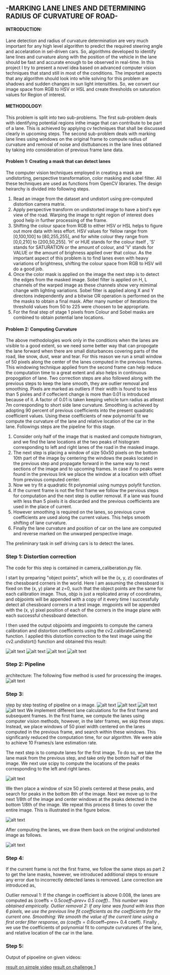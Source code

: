 ## -MARKING LANE LINES AND DETERMINING RADIUS OF CURVATURE OF ROAD-
#### INTRODUCTION:
Lane detection and radius of curvature determination are very much important for any high level algorithm to predict the required steering angle and accelaration in sel-driven cars. So, algorithms developed to identify lane lines and curvature along with the position of the vehicle in the lane should be fast and accurate enough to be observed in real-time. In this project I try to present a novel idea based on advanced computer vision techniques that stand still in most of the conditions. The important aspects that any algorithm should look into while solving for this problem are shadows and sudden changes in sun light intensitties. So, we convert our image space from RGB to HSV or HSL and create thresholds on saturation values for Region of interest.

#### METHODOLOGY:
This problem is split into two sub-problems. The first sub-problem deals with identifying potential regions inthe image that can contribute to be part of a lane. This is achieved by applying cv techniques that shall be discussed clearly in upcoming steps. The second sub-problem deals with marking lane lines using windows on the original frame to compute radius of curvature and removal of noise and disttubances in the lane lines obtianed by taking into consideration of previous frame lane data.

#### Problem 1: Creating a mask that can detect lanes
The computer vision techniques employed in creating a mask are undistorting, perspective transformation, color masking and sobel filter. All these techniques are used as functions from OpenCV libraries. The design heirarchy is divided into following steps.

1. Read an image from the dataset and undistort using pre-computed distortion camera matrix.
2. Apply perspective transform on undistorted image to have a bird's eye view of the road. Warping the image to right region of interest does good help in further processing of the frame.
3. Shifting the colour space from RGB to either HSV or HSL helps to figure out more data with less effort. HSV values for Yellow range from [0,100,100] to [80,255,255], and for white colour they range from [0,0,210] to [200,50,255]. 'H' or HUE stands for the colour itself , 'S' stands for SATURATION or the amount of colour, and 'V' stands for VALUE or the amount of brighness applied over that colour. As the important aspect of this problem is to find lanes even with heavy variations of brightness, shifting the colour space from RGB to HSV will do a good job. 
4. Once the color mask is applied on the image the next step is to detect the edges from the masked image. Sobel filter is applied on H, L channels of the warped image as these channels show very mimimal change with lighting variations. Sobel filter is applied along X and Y directons independently and a bitwise OR operation is performed on the the masks to obtain a final mask. After many number of iterations the threshold values from 50 to 225 were choosen to be appropriate.
5. For the final step of stage 1 pixels from Colour and Sobel masks are combined to obtain potential lane locations.

#### Problem 2: Computing Curvature
The above methodologies work only in the conditions when the lanes are visible to a good extent, so we need some better way that can propogate the lane forward when there are small disturbances covering parts of the road, like snow, dust, wear and tear. For this reason we run a small window of 50 pixels along the center of the lanes computed in the previous frames. This windowing technique applied from the second frame can help reduce the computation time to a great extent and also helps in continuous propogation of lane. Two correction steps are also followed along with the previous steps to keep the lane smooth, they are outlier removal and smoothing. Pixels are marked as outliers if their width is found to be less than 5 pixles and if coffecient change is more than 0.01 is introduced because of it. A factor of 0.01 is taken keeping vehicle turn radius as atleast 7m corresponding to short side lane  curvature. Smoothing is achieved by adopting 90 percent of previous coefficients into the present quadratic coefficient values. Using these coefficients of new polynomial fit we compute the curvature of the lane and relative location of the car in the lane. Followings steps are the pipeline for this stage.

1. Consider only half of the image that is masked and compute histogram, and we find the lane locations at the two peaks of histogram corresponding to left and right lanes of the road in the masked image.
2. The next step is placing a window of size 50x50 pixels on the bottom 10th part of the image by centering the windows the peaks located in the previous step and propagate forward in the same way to next sections of the image and to upcoming frames. In case if no peaks were found in the previous link we place the window at a location with offset from previous computed center.
3. Now we try fit a quadratic fit polynomial using numpys polyfit function.
4. If the current frame is not the first frame we follow the pervious steps for computation and the next step is outlier removal. If a lane was found with less than 5 pixels it is discarded and the previous coefficients are used in the place of current.
5. However smoothing is required on the lanes, so previous curve coefficients are used along the current values. This helps smooth shifting of lane curvature.
6. Finally the lane curvature and position of car on the lane are computed and reverse marked on the unwarped perspective image.







The preliminary task in self driving cars is to detect the lanes.
### Step 1: Distortion correction
The code for this step is contained in camera_caliberation.py file.

I start by preparing "object points", which will be the (x, y, z) coordinates of the chessboard corners in the world. Here I am assuming the chessboard is fixed on the (x, y) plane at z=0, such that the object points are the same for each calibration image. Thus, objp is just a replicated array of coordinates, and objpoints will be appended with a copy of it every time I successfully detect all chessboard corners in a test image. imgpoints will be appended with the (x, y) pixel position of each of the corners in the image plane with each successful chessboard detection.

I then used the output objpoints and imgpoints to compute the camera calibration and distortion coefficients using the cv2.calibrateCamera() function. I applied this distortion correction to the test image using the cv2.undistort() function and obtained this result:

![alt text](https://github.com/GOUTHAMRANGU/SDCND-UDACITY/blob/master/PROJECT4/output/cam_caliberation.JPG)
![alt text](https://github.com/GOUTHAMRANGU/SDCND-UDACITY/blob/master/PROJECT4/output/undist.JPG)
![alt text](https://github.com/GOUTHAMRANGU/SDCND-UDACITY/blob/master/PROJECT4/output/chooser.JPG)
![alt text](https://github.com/GOUTHAMRANGU/SDCND-UDACITY/blob/master/PROJECT4/output/perspective.JPG)


### Step 2:  Pipeline 
architecture: The following flow method is used for processing the images. 
![alt text](https://github.com/GOUTHAMRANGU/SDCND-UDACITY/blob/master/PROJECT4/output/architecture.JPG)

### Step 3:
step by step testing of pipeline on a image.
![alt text](https://github.com/GOUTHAMRANGU/SDCND-UDACITY/blob/master/PROJECT4/output/white_filter.JPG)
![alt text](https://github.com/GOUTHAMRANGU/SDCND-UDACITY/blob/master/PROJECT4/output/yellow_filter.JPG)
![alt text](https://github.com/GOUTHAMRANGU/SDCND-UDACITY/blob/master/PROJECT4/output/combined.JPG)
![alt text](https://github.com/GOUTHAMRANGU/SDCND-UDACITY/blob/master/PROJECT4/output/test_on_all.JPG)
We implement different lane calculations for the first frame and subsequent frames. In the first frame, we compute the lanes using computer vision methods, however, in the later frames, we skip these steps. Instead, we place windows of 50 pixel width centered on the lanes computed in the previous frame, and search within these windows. This significanly reduced the computation time, for our algorithm. We were able to achieve 10 Frames/s lane estimation rate.

The next step is to compute lanes for the first image. To do so, we take the lane mask from the previous step, and take only the bottom half of the image. We next use scipy to compute the locations of the peaks corresponding to the left and right lanes.

![alt text](https://github.com/GOUTHAMRANGU/SDCND-UDACITY/blob/master/PROJECT4/output/hista.JPG)

We then place a window of size 50 pixels centered at these peaks, and search for peaks in the bottom 8th of the image. Next we move up to the next 1/8th of the image and center windows at the peaks detected in the bottom 1/8th of the image. We repeat this process 8 times to cover the entire image. This is illustrated in the figure below.

![alt text](https://github.com/GOUTHAMRANGU/SDCND-UDACITY/blob/master/PROJECT4/output/hist.JPG)

After computing the lanes, we draw them back on the original undistorted image as follows.

![alt text](https://github.com/GOUTHAMRANGU/SDCND-UDACITY/blob/master/PROJECT4/output/test_final.JPG)

### Step 4:
If the current frame is not the first frame, we follow the same steps as part 2 to get the lane masks, however, we introduced additional steps to ensure any error due to incorrectly detected lanes is removed. Lane correction are introduced as,

Outlier removal 1: If the change in coefficient is above 0.008, the lanes are computed as (coeffs = 0.5*coeff~prev+ 0.5 coeff\).. This number was obtained empirically.
Outlier removal 2: If any lane was found with less than 6 pixels, we use the previous line fit coefficients as the coefficients for the current one.
Smoothing: We smooth the value of the current lane using a first order filter response, as \(coeffs = 0.6*coeff~prev+ 0.4 coeff\).
Finally , we use the coefficients of polynomial fit to compute curvatures of the lane, and relative location of the car in the lane.
### Step 5:
Output of pipoeline on given videos:

[result on simple video](https://youtu.be/RLADQ1ScPZk)
[result on challenge 1](https://youtu.be/kAPKyNAQ1QI)

